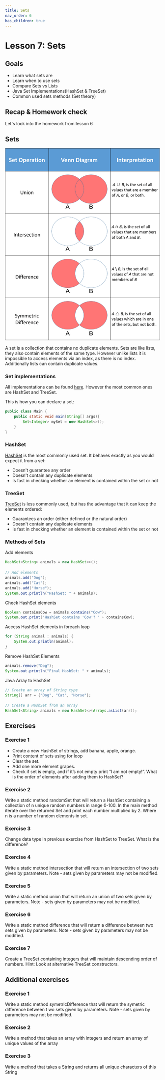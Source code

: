 ```yaml
---
title: Sets
nav_order: 6
has_children: true
---
```


# Lesson 7: Sets

## Goals
* Learn what sets are
* Learn when to use sets
* Compare Sets vs Lists
* Java Set Implementations(HashSet & TreeSet)
* Common used sets methods (Set theory)

## Recap & Homework check
Let's look into the homework from lesson 6

## Sets
![Set theory](set_theory.png)

A set is a collection that contains no duplicate elements. 
Sets are like lists, they also contain elements of the same type.
However unlike lists it is impossible to access elements via an index, as there is no index.
Additionally lists can contain duplicate values.

### Set implementations
All implementations can be found [here](https://docs.oracle.com/javase/7/docs/api/java/util/Set.html).
However the most common ones are HashSet and TreeSet.

This is how you can declare a set:
```java
public class Main {
    public static void main(String[] args){
        Set<Integer> mySet = new HashSet<>();
    }
}
```

### HashSet
[HashSet](https://docs.oracle.com/javase/7/docs/api/java/util/HashSet.html) is the most commonly used set. 
It behaves exactly as you would expect it from a set:
- Doesn't guarantee any order
- Doesn't contain any duplicate elements
- Is fast in checking whether an element is contained within the set or not

### TreeSet
[TreeSet](https://docs.oracle.com/javase/7/docs/api/java/util/TreeSet.html) is less commonly used, but has the advantage
that it can keep the elements ordered:
- Guarantees an order (either defined or the natural order)
- Doesn't contain any duplicate elements
- Is fast in checking whether an element is contained within the set or not

### Methods of Sets

Add elements 
```java
HashSet<String> animals = new HashSet<>();

// Add elements
animals.add("Dog");
animals.add("Cat");
animals.add("Horse");
System.out.println("HashSet: " + animals);
```

Check HashSet elements 
```java
Boolean containsCow = animals.contains("Cow");
System.out.print("HashSet contains 'Cow'? " + containsCow);
```

Access HashSet elements in foreach loop 
```java
for (String animal : animals) {
    System.out.println(animal);
}
```

Remove HashSet Elements
```java
animals.remove("Dog");
System.out.println("Final HashSet: " + animals);
```

Java Array to HashSet
```java
// Create an array of String type
String[] arr = {"Dog", "Cat", "Horse"};

// Create a HashSet from an array
HashSet<String> animals = new HashSet<>(Arrays.asList(arr));
```

## Exercises

### Exercise 1
- Create a new HashSet of strings, add banana, apple, orange.
- Print content of sets using for loop
- Clear the set.
- Add one more element grapes.
- Check if set is empty, and if it’s not empty print “I am not empty!”. What is the order of elements after adding them to HashSet?

### Exercise 2
Write a static method randomSet that will return a HashSet containing a collection of n unique 
random numbers in range 0-100. In the main method iterate over the returned Set and print each 
number multiplied by 2. Where n is a number of random elements in set.

### Exercise 3
Change data type in previous exercise from HashSet to TreeSet. What is the difference?


### Exercise 4
Write a static method intersection that will return an intersection of two sets given by parameters. 
Note - sets given by parameters may not be modified.

### Exercise 5
Write a static method union that will return an union of two sets given by parameters. 
Note - sets given by parameters may not be modified. 

### Exercise 6
Write a static method difference that will return a difference between two sets given by parameters. Note - sets given by parameters may not be modified.

### Exercise 7
Create a TreeSet containing integers that will maintain descending order of numbers. Hint: Look at alternative TreeSet constructors.

## Additional exercises

### Exercise 1
Write a static method symetricDifference that will return the symetric difference between t wo sets given by parameters. Note - sets given by parameters may not be modified.

### Exercise 2
Write a method that takes an array with integers and return an array of unique values of the array

### Exercise 3
Write a method that takes a String and returns all unique characters of this String